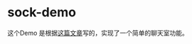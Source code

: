 # sock-demo
这个Demo 是根据[这篇文章](https://truongtx.me/2014/06/07/simple-chat-application-using-sockjs)写的，实现了一个简单的聊天室功能。
